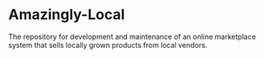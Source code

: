 # Amazingly-Local
The repository for development and maintenance of an online marketplace system that sells locally grown products from local vendors.
